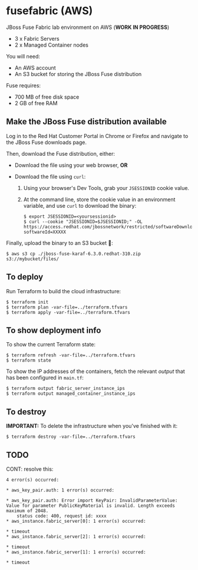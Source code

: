 # fusefabric (AWS)

JBoss Fuse Fabric lab environment on AWS (**WORK IN PROGRESS**)

- 3 x Fabric Servers
- 2 x Managed Container nodes

You will need:

- An AWS account
- An S3 bucket for storing the JBoss Fuse distribution

Fuse requires:

- 700 MB of free disk space
- 2 GB of free RAM

## Make the JBoss Fuse distribution available

Log in to the Red Hat Customer Portal in Chrome or Firefox and navigate to the JBoss Fuse downloads page.

Then, download the Fuse distribution, either:

- Download the file using your web browser, **OR**

- Download the file using `curl`:

  1.  Using your browser's Dev Tools, grab your `JSESSIONID` cookie value.

  2.  At the command line, store the cookie value in an environment variable, and use `curl` to download the binary:

      ```
      $ export JSESSIONID=<yoursessionid>
      $ curl --cookie "JSESSIONID=$JSESSIONID;" -OL https://access.redhat.com/jbossnetwork/restricted/softwareDownload.html?softwareId=XXXXX
      ```

Finally, upload the binary to an S3 bucket 🐝:

    $ aws s3 cp ./jboss-fuse-karaf-6.3.0.redhat-310.zip s3://mybucket/files/

## To deploy

Run Terraform to build the cloud infrastructure:

    $ terraform init
    $ terraform plan -var-file=../terraform.tfvars
    $ terraform apply -var-file=../terraform.tfvars

## To show deployment info

To show the current Terraform state:

    $ terraform refresh -var-file=../terraform.tfvars
    $ terraform state

To show the IP addresses of the containers, fetch the relevant _output_ that has been configured in `main.tf`:

    $ terraform output fabric_server_instance_ips
    $ terraform output managed_container_instance_ips

## To destroy

**IMPORTANT:** To delete the infrastructure when you've finished with it:

    $ terraform destroy -var-file=../terraform.tfvars

## TODO

CONT: resolve this:

```
4 error(s) occurred:

* aws_key_pair.auth: 1 error(s) occurred:

* aws_key_pair.auth: Error import KeyPair: InvalidParameterValue: Value for parameter PublicKeyMaterial is invalid. Length exceeds maximum of 2048.
	status code: 400, request id: xxxx
* aws_instance.fabric_server[0]: 1 error(s) occurred:

* timeout
* aws_instance.fabric_server[2]: 1 error(s) occurred:

* timeout
* aws_instance.fabric_server[1]: 1 error(s) occurred:

* timeout
```

